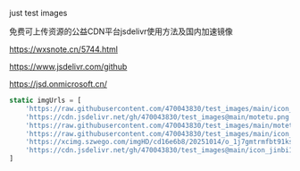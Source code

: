 just test images

免费可上传资源的公益CDN平台jsdelivr使用方法及国内加速镜像

https://wxsnote.cn/5744.html  

https://www.jsdelivr.com/github  

https://jsd.onmicrosoft.cn/  

```javascript
static imgUrls = [
    'https://raw.githubusercontent.com/470043830/test_images/main/icon_teshuliwu.png',
    'https://cdn.jsdelivr.net/gh/470043830/test_images@main/motetu.png',
    'https://raw.githubusercontent.com/470043830/test_images/main/motetu.png',
    'https://raw.githubusercontent.com/470043830/test_images/main/icon_weidu.png',
    'https://xcimg.szwego.com/imgHD/cd16e6b8/20251014/o_1j7gmtrmfbt91ksn1ccfgku19sh0.png',
    'https://cdn.jsdelivr.net/gh/470043830/test_images@main/icon_jinbi1.png',
]
```